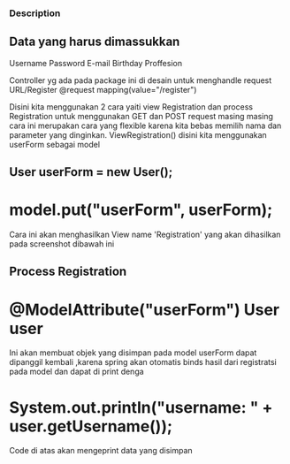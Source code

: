 ### Description 
## Data yang harus dimassukkan
Username
Password
E-mail
Birthday
Proffesion

Controller yg ada pada package ini di desain  untuk menghandle request URL/Register
@request mapping(value="/register")

Disini kita menggunakan 2 cara yaiti view Registration dan process Registration untuk menggunakan GET dan POST request masing masing cara ini
merupakan cara yang flexible karena kita bebas memilih nama dan parameter yang dinginkan.
ViewRegistration() disini kita menggunakan userForm sebagai model
## User userForm = new User();
# model.put("userForm", userForm);
Cara ini akan menghasilkan View name 'Registration' yang akan dihasilkan pada screenshot dibawah ini
## Process Registration
# @ModelAttribute("userForm") User user
Ini akan membuat objek yang disimpan pada model userForm dapat dipanggil kembali ,karena
spring akan otomatis binds hasil dari registratsi pada model dan dapat di print denga
# System.out.println("username: " + user.getUsername());
Code di atas akan mengeprint data yang disimpan



